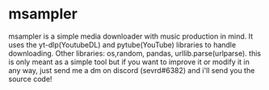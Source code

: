 # msampler
msampler is a simple media downloader with music production in mind. It uses the yt-dlp(YoutubeDL) and pytube(YouTube) libraries to handle downloading.
Other libraries: os,random, pandas, urllib.parse(urlparse).
this is only meant as a simple tool but if you want to improve it or modify it in any way, just send me a dm on discord (sevrd#6382) and i'll send you the source code!
